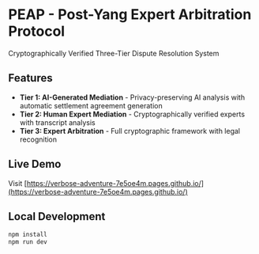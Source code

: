 # PEAP - Post-Yang Expert Arbitration Protocol

Cryptographically Verified Three-Tier Dispute Resolution System

## Features

- **Tier 1: AI-Generated Mediation** - Privacy-preserving AI analysis with automatic settlement agreement generation
- **Tier 2: Human Expert Mediation** - Cryptographically verified experts with transcript analysis
- **Tier 3: Expert Arbitration** - Full cryptographic framework with legal recognition

## Live Demo

Visit [https://verbose-adventure-7e5oe4m.pages.github.io/](https://verbose-adventure-7e5oe4m.pages.github.io/)

## Local Development
```bash
npm install
npm run dev
